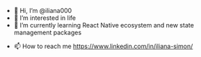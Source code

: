 - 👋 Hi, I’m @iliana000
- 👀 I’m interested in life
- 🌱 I’m currently learning React Native ecosystem and new state management packages
<!--- - 💞️ I’m looking to collaborate on ... --->
- 📫 How to reach me https://www.linkedin.com/in/iliana-simon/

<!---
iliana000/iliana000 is a ✨ special ✨ repository because its `README.md` (this file) appears on your GitHub profile.
You can click the Preview link to take a look at your changes.
--->
